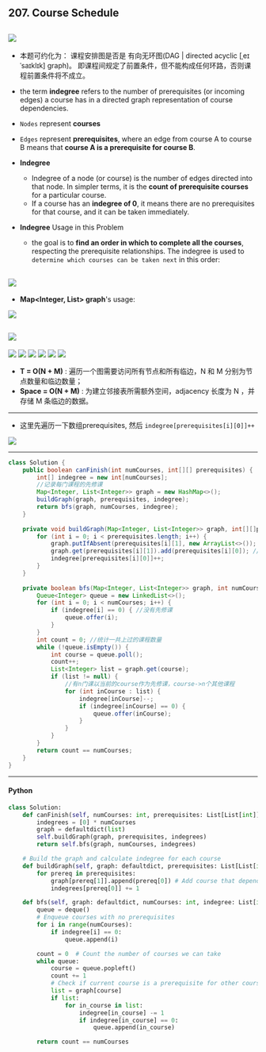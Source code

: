 ## 207. Course Schedule
![](img/2021-08-08-11-52-26.png)
---

- 本题可约化为： 课程安排图是否是 有向无环图(DAG | directed acyclic [ˌeɪˈsaɪklɪk] graph)。
  即课程间规定了前置条件，但不能构成任何环路，否则课程前置条件将不成立。

- the term **indegree** refers to the number of prerequisites (or incoming edges) a course has in a directed graph representation of course dependencies.
- `Nodes` represent **courses**
- `Edges` represent **prerequisites**, where an edge from course A to course B means that **course A is a prerequisite for course B**.

- **Indegree**
  - Indegree of a node (or course) is the number of edges directed into that node. In simpler terms, 
    it is the **count of prerequisite courses** for a particular course.
  - If a course has an **indegree of 0**, it means there are no prerequisites for that course, and it can be taken immediately.  


- **Indegree** Usage in this Problem
  - the goal is to **find an order in which to complete all the courses**, respecting the prerequisite relationships. 
    The indegree is used to `determine which courses can be taken next` in this order:


![](img/2024-07-25-10-51-19.png)
---
- **Map<Integer, List<Integer>> graph**'s usage:

![](img/2024-07-25-10-54-49.png)

![](img/2024-07-25-10-56-04.png)
---
![](img/2021-08-08-11-52-51.png)
![](img/2021-08-08-11-53-53.png)
![](img/2021-08-08-13-01-15.png)
![](img/2021-08-08-13-01-45.png)
![](img/2021-08-08-13-01-56.png)
![](img/2021-08-08-13-03-11.png)

- **T = O(N + M)** :  遍历一个图需要访问所有节点和所有临边，N 和 M 分别为节点数量和临边数量；
- **Space = O(N + M)** : 为建立邻接表所需额外空间，adjacency 长度为 N ，并存储 M 条临边的数据。

---

- 这里先遍历一下数组prerequisites, 然后 `indegree[prerequisites[i][0]]++`

![](img/2021-08-08-15-09-39.png)

---

```java
class Solution {
    public boolean canFinish(int numCourses, int[][] prerequisites) {
        int[] indegree = new int[numCourses];
        //记录每门课程的先修课   
        Map<Integer, List<Integer>> graph = new HashMap<>();
        buildGraph(graph, prerequisites, indegree);
        return bfs(graph, numCourses, indegree);
    }
    
    private void buildGraph(Map<Integer, List<Integer>> graph, int[][]prerequisites, int[] indegree) {
        for (int i = 0; i < prerequisites.length; i++) {
            graph.putIfAbsent(prerequisites[i][1], new ArrayList<>());
            graph.get(prerequisites[i][1]).add(prerequisites[i][0]); // 把需要上当前这门先修课的所有课程，放进List
            indegree[prerequisites[i][0]]++;
        }
    }
    
    private boolean bfs(Map<Integer, List<Integer>> graph, int numCourses, int[] indegree) {
        Queue<Integer> queue = new LinkedList<>();
        for (int i = 0; i < numCourses; i++) {
            if (indegree[i] == 0) { //没有先修课
                queue.offer(i);
            }
        }
        int count = 0; //统计一共上过的课程数量
        while (!queue.isEmpty()) {
            int course = queue.poll();
            count++;
            List<Integer> list = graph.get(course);
            if (list != null) { 
                //有n门课以当前的course作为先修课，course->n个其他课程
                for (int inCourse : list) {
                    indegree[inCourse]--;
                    if (indegree[inCourse] == 0) {
                        queue.offer(inCourse);
                    }
                }
            }
        }
        return count == numCourses;
    }
}
```
---


#### Python

```py
class Solution:
    def canFinish(self, numCourses: int, prerequisites: List[List[int]]) -> bool:
        indegrees = [0] * numCourses
        graph = defaultdict(list)
        self.buildGraph(graph, prerequisites, indegrees)
        return self.bfs(graph, numCourses, indegrees)

    # Build the graph and calculate indegree for each course
    def buildGraph(self, graph: defaultdict, prerequisites: List[List[int]], indegrees: List[int]) -> None:
        for prereq in prerequisites:
            graph[prereq[1]].append(prereq[0]) # Add course that depends on the current prerequisite
            indegrees[prereq[0]] += 1

    def bfs(self, graph: defaultdict, numCourses: int, indegree: List[int]) -> bool:
        queue = deque()
        # Enqueue courses with no prerequisites
        for i in range(numCourses):
            if indegree[i] == 0:
                queue.append(i)

        count = 0  # Count the number of courses we can take
        while queue:
            course = queue.popleft()
            count += 1
            # Check if current course is a prerequisite for other courses
            list = graph[course]
            if list:
                for in_course in list:
                    indegree[in_course] -= 1
                    if indegree[in_course] == 0:
                        queue.append(in_course)

        return count == numCourses
```